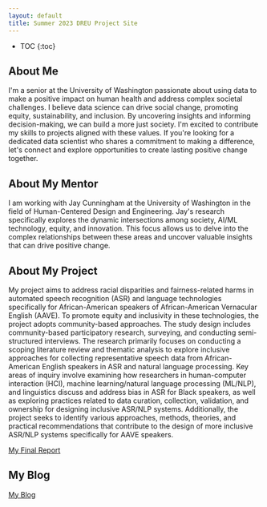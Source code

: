 ```yaml
---
layout: default
title: Summer 2023 DREU Project Site
---
```


* TOC
{:toc}

## About Me

I'm a senior at the University of Washington passionate about using data to make a positive impact on human health and address complex societal challenges. I believe data science can drive social change, promoting equity, sustainability, and inclusion. By uncovering insights and informing decision-making, we can build a more just society. I'm excited to contribute my skills to projects aligned with these values. If you're looking for a dedicated data scientist who shares a commitment to making a difference, let's connect and explore opportunities to create lasting positive change together.

## About My Mentor

I am working with Jay Cunningham at the University of Washington in the field of Human-Centered Design and Engineering. Jay's research specifically explores the dynamic intersections among society, AI/ML technology, equity, and innovation. This focus allows us to delve into the complex relationships between these areas and uncover valuable insights that can drive positive change. 

## About My Project

My project aims to address racial disparities and fairness-related harms in automated speech recognition (ASR) and language technologies specifically for African-American speakers of African-American Vernacular English (AAVE). To promote equity and inclusivity in these technologies, the project adopts community-based approaches. The study design includes community-based participatory research, surveying, and conducting semi-structured interviews. The research primarily focuses on conducting a scoping literature review and thematic analysis to explore inclusive approaches for collecting representative speech data from African-American English speakers in ASR and natural language processing. Key areas of inquiry involve examining how researchers in human-computer interaction (HCI), machine learning/natural language processing (ML/NLP), and linguistics discuss and address bias in ASR for Black speakers, as well as exploring practices related to data curation, collection, validation, and ownership for designing inclusive ASR/NLP systems. Additionally, the project seeks to identify various approaches, methods, theories, and practical recommendations that contribute to the design of more inclusive ASR/NLP systems specifically for AAVE speakers.

[My Final Report](files/finalreport.pdf)

## My Blog

[My Blog](blog.html)
